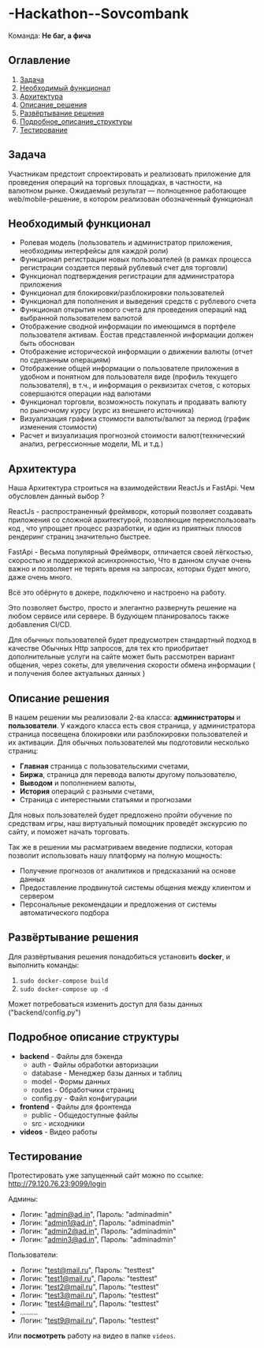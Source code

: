 # -Hackathon--Sovcombank
Команда: **Не баг, а фича**

## Оглавление
1.  [Задача](#Задача)
2. [Необходимый функционал](#Необходимый-функционал)
3. [Архитектура](#Архитектура)
4. [Описание_решения](#Описание-решения)
5. [Развёртывание решения](#Развёртывание-решения)
6. [Подробное_описание_структуры](#Подробное-описание-структуры)
7. [Тестирование](#Тестирование)


## Задача

Участникам предстоит спроектировать
и реализовать приложение для проведения
операций на торговых площадках,
в частности, на валютном рынке.
Ожидаемый результат — полноценное
работающее web/mobile-решение, в котором
реализован обозначенный функционал

## Необходимый функционал
* Ролевая модель (пользователь и администратор приложения, необходимы интерфейсы для каждой роли)
* Функционал регистрации новых пользователей (в рамках процесса регистрации создается первый
рублевый счет для торговли)
* Функционал подтверждения регистрации для администратора приложения 
* Функционал для блокировки/разблокировки пользователей 
* Функционал для пополнения и выведения средств с рублевого счета 
* Функционал открытия нового счета для проведения операций над выбранной пользователем валютой 
* Отображение сводной информации по имеющимся в портфеле пользователя активам. Ȅостав
представленной информации должен быть обоснован 
* Отображение исторической информации о движении валюты (отчет по сделанным операциям)
* Отображение общей информации о пользователе приложения в удобном и понятном для пользователя
виде (профиль текущего пользователя), в т.ч., и информация о реквизитах счетов, с которых совершаются
операции над валютами 
* Функционал торговли, возможность покупать и продавать валюту по рыночному курсу (курс из внешнего
источника)
* Визуализация графика стоимости валюты/валют за период (график изменения стоимости)
* Расчет и визуализация прогнозной стоимости валют(технический анализ, регрессионные модели, ML и т.д.)

## Архитектура
Наша Архитектура строиться на взаимодействии ReactJs и FastApi. Чем обусловлен данный выбор ?

ReactJs - распространенный фреймворк, который позволяет создавать приложения со сложной архитектурой, позволяющие переиспользовать код , что упрощает процесс разработки, и один из приятных плюсов рендеринг страниц значительно  быстрее.

FastApi - Весьма популярный Фреймворк, отличается своей лёгкостью, скоростью и поддержкой асинхронностью,
Что в данном случае очень важно и позволяет не терять время на запросах, которых будет много, даже очень много.  

Всё это обёрнуто в докере, подключено и настроено на работу. 

Это позволяет быстро, просто и элегантно развернуть решение на любом сервисе или сервере. В будующем планировалось также добавления CI/CD.

Для обычных пользователей будет предусмотрен стандартный подход в качестве Обычных Http запросов, для тех кто приобритает дополнительные услуги на сайте может быть рассмотрен вариант общения, через сокеты, для увеличения скорости обмена информации ( и получения более актуальных данных )


## Описание решения

В нашем решении мы реализовали 2-ва класса: **администраторы** и **пользователи**. У каждого класса есть своя страница, у администратора страница посвещена блокировки или разблокировки пользователей и их активации. Для обычных пользователей мы подготовили несколько страниц:
- **Главная** страница с пользовательскими счетами,
- **Биржа**, страница для перевода валюты другому пользователю,
- **Выводом** и пополнением валюты,
- **История** операций с разными счетами,
- Страница с интерестными статьями и прогнозами

Для новых пользователей будет предложено пройти обучение по средствам игры, наш виртуальный помощник проведёт экскурсию по сайту, и поможет начать торговать. 

Так же в решении мы расматриваем введение подписки, которая позволит использовать нашу платформу на полную мощность:
- Получение прогнозов от аналитиков и предсказаний на основе данных
- Предоставление продвинутой системы общения между клиентом и сервером
- Персональные рекомендации и предложения от системы автоматического подбора

## Развёртывание решения
Для развёртывания решения понадобиться установить **docker**, и выполнить команды:
1) ```sudo docker-compose build```
2) ```sudo docker-compose up -d```

Может потребоваться изменить доступ для базы данных ("backend/config.py")

## Подробное описание структуры
- **backend** - Файлы для бэкенда
  - auth - Файлы обработки авторизации
  - database - Менеджер базы данных и таблиц
  - model - Формы данных
  - routes - Обработчики страниц
  - config.py - Файл конфигурации
- **frontend** - Файлы для фронтенда
  - public - Общедоступные файлы
  - src - исходники
- **videos** - Видео работы

## Тестирование
Протестировать уже запущенный сайт можно по ссылке:</br>
http://79.120.76.23:9099/login

Админы:
- Логин: "admin@ad.in", Пароль: "adminadmin"
- Логин: "admin1@ad.in", Пароль: "adminadmin"
- Логин: "admin2@ad.in", Пароль: "adminadmin"
- Логин: "admin3@ad.in", Пароль: "adminadmin"

Пользователи:
- Логин: "test@mail.ru", Пароль: "testtest"
- Логин: "test1@mail.ru", Пароль: "testtest"
- Логин: "test2@mail.ru", Пароль: "testtest"
- Логин: "test3@mail.ru", Пароль: "testtest"
- Логин: "test4@mail.ru", Пароль: "testtest"
- .........
- Логин: "test9@mail.ru", Пароль: "testtest"

Или **посмотреть** работу на видео в папке ``videos``.